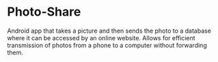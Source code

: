 # Photo-Share
Android app that takes a picture and then sends the photo to a database where it can be accessed by an online website. Allows for efficient transmission of photos from a phone to a computer without forwarding them.
